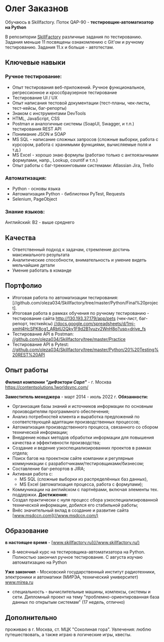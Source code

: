 # Олег Заказнов
Обучаюсь в Skillfactory. Поток QAP-90 - **тестировщик-автоматизатор на Python**

В репозитории [SkillFactory](//github.com/oleza034/Skillfactory) различные задания по тестированию. Задания меньше 11 посвящены ознакомлению с Git'ом и ручному тестированию. Задания 11.х и больше - автотестам.

## Ключевые навыки
### Ручное тестирование:
- Опыт тестирования веб-приложений. Ручное функциональное, регрессионное и кроссбраузерное тестирование
- Тестирование UI / UX
- Опыт написания тестовой документации (тест-планы, чек-листы, тест-кейсы, баг-репорты)
- Знаком с инструментами DevTools
- HTML, JavaScript, CSS
- Postman и аналогичные системы (SoapUI, Swagger, и т.п.) тестирования REST API
- Понимание JSON и SOAP
- MS SQL - написание сложных запросов (сложные выборки, работа с курсором, работа с хранимыми функциями, вычисляемые поля и т.д.)
- MS Excel - хорошо знаю формулы (работаю только с англоязычными формулами, напр., Lookup, countif и т.п.)
- Опыт работы с баг-треккинговыми системами: Atlassian Jira, Trello

### Автоматизация:
- Python - основы языка
- Автоматизация Python - библиотеки PyTest, Requests
- Selenium, PageObject

### Знание языков:
Английский: B2 - выше среднего

## Качества
- Ответственный подход к задачам, стремление достичь максимального результата
- Аналитические способности, внимательность и умение видеть мельчайшие детали
- Умение работать в команде

## Портфолио
- Итоговая работа по автоматизации тестирования: [//github.com/oleza034/Skillfactory/tree/master/Python/Final%20project].
- Итоговая работа в рамках обучения по ручному тестированию - тестирование сайта http://130.193.37.179/app/pets (чек-лист, баг-репорт, тесткейсы)  [//docs.google.com/spreadsheets/d/1mj-xmH4HcSPK8cg1_ARbtU2Qky1F9d2B1vuzv2WnH8o?usp=drive_fs](//docs.google.com/spreadsheets/d/1mj-xmH4HcSPK8cg1_ARbtU2Qky1F9d2B1vuzv2WnH8o?usp=drive_fs)
- Тестирование API в Postman: [//github.com/oleza034/Skillfactory/tree/master/Practice](//github.com/oleza034/Skillfactory/tree/master/Practice)
- Тестирование API в Pytest: [//github.com/oleza034/Skillfactory/tree/master/Python/20%20Testing%20REST%20API](//github.com/oleza034/Skillfactory/tree/master/Python/20%20Testing%20REST%20API)

## Опыт работы
_**Филиал компании "диФэктори Сарл"**_ - г. Москва
https://contentsolutions.1worldsync.com/

**Заместитель менеджера** - март 2014 - июль 2022 г.
**Обязанности:**
- Организация базы знаний и источников информации по основным производителям программного обеспечения;
- Анализ потребностей клиента и выработка предложений по соответствующей адаптации производственных процессов;
- Автоматизация производственного процесса, связанного со сбором технической информации;
- Внедрение новых методов обработки информации для повышения качества и эффективности производства;
- Создание и ведение узкоспециализированних проектов в рамках отдела;
- Поиск багов на проектном сайте компании и регулярные коммуникации с разработчиками/тестировщиками/бизнесом;
- Составление баг-репортов в JIRA;
- Активная работа с:
  - MS SQL (сложные выборки из распределённых баз данных),
  - MS Excel (автоматизация процесса, работа с формулами);
- Коммуникации на английском с партнёрами, включая элементы тех. поддержки.
**Достижения:**
- Создал практически с нуля процесс сбора узкоспециализированной технической информации, добился его стабильной работы;
- Внёс значительный вклад в создание и развитие сайта [www.msdccn.com](//www.msdccn.com/)

## Образование
**в настоящее время** - [www.skillfactory.ru](//www.skillfactory.ru/)
- 8-месячный курс на тестировщика-автоматизатора на Python. Полностью закончил ручное тестирование. С августа изучаю автоматизацию на Python

**Уже закончил** - Московский государственный институт радиотехники, электроники и автоматики (МИРЭА, технический университет) www.mirea.ru
- специальность - вычислительные машины, комлексы, системы и сети. Дипломный проект на тему "проблемно-ориентированная база данных по открытым системам" (17 недель, отлично)

## Дополнительно
проживаю в г. Москва, ст. МЦК "Соколиная гора". Увлечения: люблю путешествовать, а также играю в логические игры, квесты.

